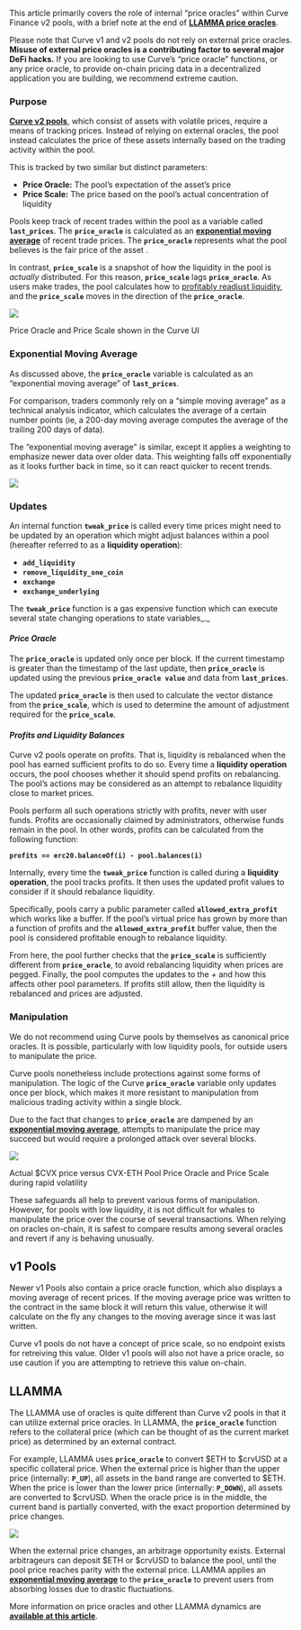 This article primarily covers the role of internal “price oracles” within Curve Finance v2 pools, with a brief note at the end of [**LLAMMA price oracles**](../factory-pools/understanding-oracles.md#llamma).

Please note that Curve v1 and v2 pools do not rely on external price oracles. **Misuse of external price oracles is a contributing factor to several major DeFi hacks.** If you are looking to use Curve’s “price oracle” functions, or any price oracle, to provide on-chain pricing data in a decentralized application you are building, we recommend extreme caution.

###  **Purpose**

​[**Curve v2 pools**](../base-features/understanding-crypto-pools.md), which consist of assets with volatile prices, require a means of tracking prices. Instead of relying on external oracles, the pool instead calculates the price of these assets internally based on the trading activity within the pool.

This is tracked by two similar but distinct parameters:

*   **Price Oracle:** The pool’s expectation of the asset’s price
*   **Price Scale:** The price based on the pool’s actual concentration of liquidity
    
Pools keep track of recent trades within the pool as a variable called **`last_prices`**. The **`price_oracle`** is calculated as an [**exponential moving average**](../factory-pools/understanding-oracles.md#exponential-moving-average) of recent trade prices. The **`price_oracle`** represents what the pool believes is the fair price of the asset .

In contrast, **`price_scale`** is a snapshot of how the liquidity in the pool is _actually_ distributed. For this reason, **`price_scale`** lags **`price_oracle`**. As users make trades, the pool calculates how to [profitably readjust liquidity](../factory-pools/understanding-oracles.md#profits-and-liquidity-balances), and the **`price_scale`** moves in the direction of the **`price_oracle`**.

![](https://2254922201-files.gitbook.io/~/files/v0/b/gitbook-x-prod.appspot.com/o/spaces%2F-MFA0rQI3SzfbVFgp3Ic%2Fuploads%2FOlwF0Zl4nMBWlBGKY48W%2Fimage.png?alt=media&token=9b3b1eab-60c7-4787-9371-7750446bb16d)

Price Oracle and Price Scale shown in the Curve UI

### **Exponential Moving Average**

As discussed above, the **`price_oracle`** variable is calculated as an “exponential moving average” of **`last_prices`**.

For comparison, traders commonly rely on a “simple moving average” as a technical analysis indicator, which calculates the average of a certain number points (ie, a 200-day moving average computes the average of the trailing 200 days of data).

The “exponential moving average" is similar, except it applies a weighting to emphasize newer data over older data. This weighting falls off exponentially as it looks further back in time, so it can react quicker to recent trends.

![](https://2254922201-files.gitbook.io/~/files/v0/b/gitbook-x-prod.appspot.com/o/spaces%2F-MFA0rQI3SzfbVFgp3Ic%2Fuploads%2Fzi8bsCLJVoezvZcaZCkR%2Fimage.png?alt=media&token=f31a9ef1-d607-4704-ad37-1336cdb377eb)

### **Updates**

An internal function **`tweak_price`** is called every time prices might need to be updated by an operation which might adjust balances within a pool (hereafter referred to as a **liquidity operation**):

*   **`add_liquidity`**
*   **`remove_liquidity_one_coin`**
*   **`exchange`**
*   **`exchange_underlying`**
    
The **`tweak_price`** function is a gas expensive function which can execute several state changing operations to state variables_._

#### *Price Oracle*

The **`price_oracle`** is updated only once per block. If the current timestamp is greater than the timestamp of the last update, then **`price_oracle`** is updated using the previous **`price_oracle value`** and data from **`last_prices`**.

The updated **`price_oracle`** is then used to calculate the vector distance from the **`price_scale`**, which is used to determine the amount of adjustment required for the **`price_scale`**.

#### *Profits and Liquidity Balances*

Curve v2 pools operate on profits. That is, liquidity is rebalanced when the pool has earned sufficient profits to do so. Every time a **liquidity operation** occurs, the pool chooses whether it should spend profits on rebalancing. The pool’s actions may be considered as an attempt to rebalance liquidity close to market prices.

Pools perform all such operations strictly with profits, never with user funds. Profits are occasionally claimed by administrators, otherwise funds remain in the pool. In other words, profits can be calculated from the following function:

**`profits == erc20.balanceOf(i) - pool.balances(i)`**

Internally, every time the **`tweak_price`** function is called during a **liquidity operation**, the pool tracks profits. It then uses the updated profit values to consider if it should rebalance liquidity.

Specifically, pools carry a public parameter called **`allowed_extra_profit`** which works like a buffer. If the pool’s virtual price has grown by more than a function of profits and the **`allowed_extra_profit`** buffer value, then the pool is considered profitable enough to rebalance liquidity.

From here, the pool further checks that the **`price_scale`** is sufficiently different from **`price_oracle`**, to avoid rebalancing liquidity when prices are pegged. Finally, the pool computes the updates to the *+* and how this affects other pool parameters. If profits still allow, then the liquidity is rebalanced and prices are adjusted.

### **Manipulation**

We do not recommend using Curve pools by themselves as canonical price oracles. It is possible, particularly with low liquidity pools, for outside users to manipulate the price.

Curve pools nonetheless include protections against some forms of manipulation. The logic of the Curve **`price_oracle`** variable only updates once per block, which makes it more resistant to manipulation from malicious trading activity within a single block.

Due to the fact that changes to **`price_oracle`** are dampened by an [**exponential moving average**](../factory-pools/understanding-oracles.md#exponential-moving-average), attempts to manipulate the price may succeed but would require a prolonged attack over several blocks.

![](https://2254922201-files.gitbook.io/~/files/v0/b/gitbook-x-prod.appspot.com/o/spaces%2F-MFA0rQI3SzfbVFgp3Ic%2Fuploads%2FKSvAT1eJLihFhNEI1DYx%2Fimage.png?alt=media&token=e8a0f486-8fda-4950-990e-d45ddf7b37a3)

Actual $CVX price versus CVX-ETH Pool Price Oracle and Price Scale during rapid volatility

These safeguards all help to prevent various forms of manipulation. However, for pools with low liquidity, it is not difficult for whales to manipulate the price over the course of several transactions. When relying on oracles on-chain, it is safest to compare results among several oracles and revert if any is behaving unusually.

## **v1 Pools**

Newer v1 Pools also contain a price oracle function, which also displays a moving average of recent prices. If the moving average price was written to the contract in the same block it will return this value, otherwise it will calculate on the fly any changes to the moving average since it was last written.

Curve v1 pools do not have a concept of price scale, so no endpoint exists for retreiving this value. Older v1 pools will also not have a price oracle, so use caution if you are attempting to retrieve this value on-chain.

## **LLAMMA**

The LLAMMA use of oracles is quite different than Curve v2 pools in that it can utilize external price oracles. In LLAMMA, the **`price_oracle`** function refers to the collateral price (which can be thought of as the current market price) as determined by an external contract.

For example, LLAMMA uses **`price_oracle`** to convert $ETH to $crvUSD at a specific collateral price. When the external price is higher than the upper price (internally: **`P_UP`**), all assets in the band range are converted to $ETH. When the price is lower than the lower price (internally: **`P_DOWN`**), all assets are converted to $crvUSD. When the oracle price is in the middle, the current band is partially converted, with the exact proportion determined by price changes.

![](https://2254922201-files.gitbook.io/~/files/v0/b/gitbook-x-prod.appspot.com/o/spaces%2F-MFA0rQI3SzfbVFgp3Ic%2Fuploads%2FM6Ena673Tuy6zLgq7FK1%2Fimage.png?alt=media&token=9aa421a5-a915-4cc9-8b85-b7f419b8f624)

When the external price changes, an arbitrage opportunity exists. External arbitrageurs can deposit $ETH or $crvUSD to balance the pool, until the pool price reaches parity with the external price. LLAMMA applies an [**exponential moving average**](../factory-pools/understanding-oracles.md#exponential-moving-average) to the **`price_oracle`** to prevent users from absorbing losses due to drastic fluctuations.

More information on price oracles and other LLAMMA dynamics are [**available at this article**](https://mirror.xyz/0x07b05D3A1ed958944033060d058b8F0771ad1A6e/H0m3nyq65anotTWhTdWDIWEfMPOofNPy-0qyARYXNF4).
